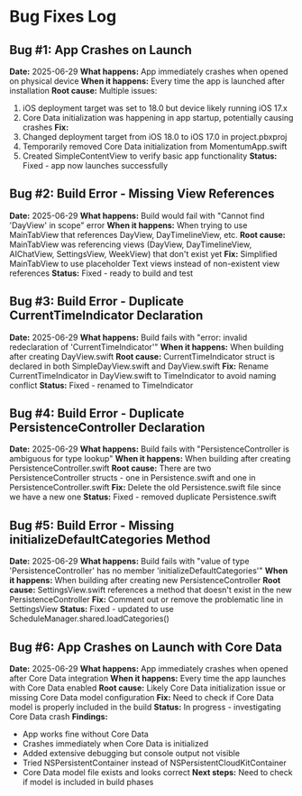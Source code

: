 # Bug Fixes Log

## Bug #1: App Crashes on Launch
**Date:** 2025-06-29
**What happens:** App immediately crashes when opened on physical device
**When it happens:** Every time the app is launched after installation
**Root cause:** Multiple issues:
1. iOS deployment target was set to 18.0 but device likely running iOS 17.x
2. Core Data initialization was happening in app startup, potentially causing crashes
**Fix:** 
1. Changed deployment target from iOS 18.0 to iOS 17.0 in project.pbxproj
2. Temporarily removed Core Data initialization from MomentumApp.swift
3. Created SimpleContentView to verify basic app functionality
**Status:** Fixed - app now launches successfully

## Bug #2: Build Error - Missing View References
**Date:** 2025-06-29
**What happens:** Build would fail with "Cannot find 'DayView' in scope" error
**When it happens:** When trying to use MainTabView that references DayView, DayTimelineView, etc.
**Root cause:** MainTabView was referencing views (DayView, DayTimelineView, AIChatView, SettingsView, WeekView) that don't exist yet
**Fix:** Simplified MainTabView to use placeholder Text views instead of non-existent view references
**Status:** Fixed - ready to build and test

## Bug #3: Build Error - Duplicate CurrentTimeIndicator Declaration
**Date:** 2025-06-29
**What happens:** Build fails with "error: invalid redeclaration of 'CurrentTimeIndicator'"
**When it happens:** When building after creating DayView.swift
**Root cause:** CurrentTimeIndicator struct is declared in both SimpleDayView.swift and DayView.swift
**Fix:** Rename CurrentTimeIndicator in DayView.swift to TimeIndicator to avoid naming conflict
**Status:** Fixed - renamed to TimeIndicator

## Bug #4: Build Error - Duplicate PersistenceController Declaration
**Date:** 2025-06-29
**What happens:** Build fails with "PersistenceController is ambiguous for type lookup"
**When it happens:** When building after creating PersistenceController.swift
**Root cause:** There are two PersistenceController structs - one in Persistence.swift and one in PersistenceController.swift
**Fix:** Delete the old Persistence.swift file since we have a new one
**Status:** Fixed - removed duplicate Persistence.swift

## Bug #5: Build Error - Missing initializeDefaultCategories Method
**Date:** 2025-06-29
**What happens:** Build fails with "value of type 'PersistenceController' has no member 'initializeDefaultCategories'"
**When it happens:** When building after creating new PersistenceController
**Root cause:** SettingsView.swift references a method that doesn't exist in the new PersistenceController
**Fix:** Comment out or remove the problematic line in SettingsView
**Status:** Fixed - updated to use ScheduleManager.shared.loadCategories()

## Bug #6: App Crashes on Launch with Core Data
**Date:** 2025-06-29
**What happens:** App immediately crashes when opened after Core Data integration
**When it happens:** Every time the app launches with Core Data enabled
**Root cause:** Likely Core Data initialization issue or missing Core Data model configuration
**Fix:** Need to check if Core Data model is properly included in the build
**Status:** In progress - investigating Core Data crash
**Findings:**
- App works fine without Core Data
- Crashes immediately when Core Data is initialized
- Added extensive debugging but console output not visible
- Tried NSPersistentContainer instead of NSPersistentCloudKitContainer
- Core Data model file exists and looks correct
**Next steps:** Need to check if model is included in build phases